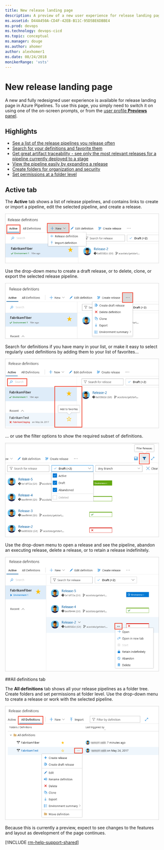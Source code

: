 ```yaml
---
title: New release landing page
description: A preview of a new user experience for release landing page on Azure Pipelines
ms.assetid: D44A450A-CD4F-42EB-B11C-95D5BE6DBBE4
ms.prod: devops
ms.technology: devops-cicd
ms.topic: conceptual
ms.manager: douge
ms.author: ahomer
author: alexhomer1
ms.date: 08/24/2018
monikerRange: 'vsts'
---
```


# New release landing page

A new and fully redesigned user experience is available for release landing page in Azure Pipelines.
To use this page, you simply need to switch it on using one of the on-screen prompts,
or from the [user profile **Previews** panel](../../project/navigation/preview-features.md#enable-features-for-your-use).

## Highlights

* [See a list of the release pipelines you release often](#listdefs)
* [Search for your definitions and favorite them](#favorite) 
* [Get great artifact traceability - see only the most relevant releases for a pipeline currently deployed to a stage](#filter) 
* [View the pipeline easily by expanding a release](#pipeline)
* [Create folders for organization and security](#folders)
* [Set permissions at a folder level](#folders)

## Active tab

<a name="listdefs"></a>
The **Active** tab shows a list of release pipelines, and contains links to create or import a pipeline,
edit the selected pipeline, and create a release.

![](_img/releases-page/1.png)

Use the drop-down menu to create a draft release, or to delete, clone, or export the selected release pipeline.

![](_img/releases-page/2.png)

<a name="favorite"></a>
Search for definitions if you have many in your list, or make it easy to select regularly used definitions by adding them to your list of favorites...

![](_img/releases-page/3.png)

<a name="filter"></a>
... or use the filter options to show the required subset of definitions.

![](_img/releases-page/4.png)

<a name="pipeline"></a>
Use the drop-down menu to open a release and see the pipeline, abandon an executing release, delete a release, or to retain a release indefinitely.

![](_img/releases-page/5.png)

##All definitions tab

<a name="folders"></a>
The **All definitions** tab shows all your release pipelines as a folder tree.
Create folders and set permissions at folder level.
Use the drop-down menu to create a release or work with the selected pipeline.

![](_img/releases-page/6.png)

Because this is currently a preview, expect to see changes to the features and layout as development of the page continues.

[!INCLUDE [rm-help-support-shared](../_shared/rm-help-support-shared.md)]

